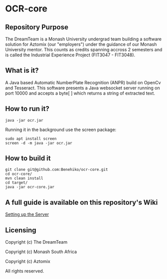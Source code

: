 # OCR-core 

## Repository Purpose

The DreamTeam is a Monash University undergrad team building a software solution for Aztomix (our "employers") under the guidance of our Monash University mentor. This counts as credits spanning accross 2 semesters and is called the Industrial Experience Project (FIT3047 - FIT3048). 

## What is it?

A Java based Automatic NumberPlate Recognition (ANPR) build on OpenCv and Tesseract. This software presents a Java websocket server running on port 10000 and accepts a byte[ ] which returns a string of extracted text. 

## How to run it?

    java -jar ocr.jar


Running it in the background use the screen package:

    sudo apt install screen
    screen -d -m java -jar ocr.jar


## How to build it

    git clone git@github.com:Benehiko/ocr-core.git
    cd ocr-core/
    mvn clean install
    cd target/
    java -jar ocr-core.jar


## A full guide is available on this repository's Wiki

[Setting up the Server](https://github.com/Benehiko/ocr-core/wiki)


## Licensing

Copyright (c) The DreamTeam

Copyright (c) Monash South Africa

Copyright (c) Aztomix

All rights reserved.
